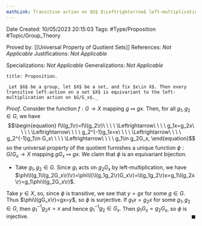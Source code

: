 ```yaml
---
mathLink: Transitive action on $G$ $\Leftrightarrow$ left-multiplication on $G/G_x$
---
```


<div class="topSpace"></div>

Date Created: 10/05/2023 20:15:03
Tags: #Type/Proposition #Topic/Group_Theory

Proved by: [[Universal Property of Quotient Sets]]
References: _Not Applicable_
Justifications: _Not Applicable_

Specializations: _Not Applicable_
Generalizations: _Not Applicable_

``` ad-Proposition
title: Proposition.

_Let $G$ be a group, let $X$ be a set, and fix $x\in X$. Then every transitive left-action on a set $X$ is equivariant to the left-multiplication action on $G/G_x$._

```

_Proof_. Consider the function $f:G\to X$ mapping $g\mapsto gx$. Then, for all $g_1,g_2\in G$, we have
$$\begin{equation}
    f\l(g_1\r)=f\l(g_2\r)\ \ \ \ \Leftrightarrow\ \ \ \ g_1x=g_2x\ \ \ \ \Leftrightarrow\ \ \ \ g_2^{-1}g_1x=x\ \ \ \ \Leftrightarrow\ \ \ \ g_2^{-1}g_1\in G_x\ \ \ \ \Leftrightarrow\ \ \ \ g_1\in g_2G_x,
\end{equation}$$
so the universal property of the quotient furnishes a unique function $\phi:G/G_x\to X$ mapping $gG_x\mapsto gx$. We claim that $\phi$ is an equivariant bijection.
* Take $g_1,g_2\in G$. Since $g_1$ acts on $g_2G_x$ by left-multiplication, we have $\phi\l(g_1\l(g_2G_x\r)\r)=\phi\l(\l(g_1g_2\r)G_x\r)=\l(g_1g_2\r)x=g_1\l(g_2x\r)=g_1\phi\l(g_2G_x\r)$.

Take $y\in X$, so, since $\phi$ is transitive, we see that $y=gx$ for some $g\in G$. Thus $\phi\l(gG_x\r)=gx=y$, so $\phi$ is surjective. If $g_1x=g_2x$ for some $g_1,g_2\in G$, then $g_1^{-1}g_2x=x$ and hence $g_1^{-1}g_2\in G_x$. Then $g_1G_x=g_2G_x$, so $\phi$ is injective.<span style="float:right;">$\blacksquare$</span>
